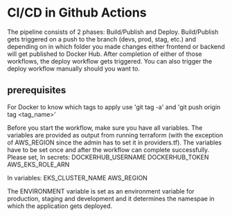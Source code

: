 # CI/CD in Github Actions
The pipeline consists of 2 phases: Build/Publish and Deploy. Build/Publish gets triggered on a push to the branch (devs, prod, stag, etc.) and depending on in which folder you made changes either frontend or backend will get published to Docker Hub. 
After completion of either of those workflows, the deploy workflow gets triggered. You can also trigger the deploy workflow manually should you want to.

## prerequisites
For Docker to know which tags to apply use 'git tag -a' and 'git push origin tag <tag_name>'

Before you start the workflow, make sure you have all variables. The variables are provided as output from running terraform (with the exception of AWS_REGION since the admin has to set it in providers.tf). The variables have to be set once and after the workflow can complete successfully. Please set,
In secrets:
DOCKERHUB_USERNAME
DOCKERHUB_TOKEN
AWS_EKS_ROLE_ARN

In variables:
EKS_CLUSTER_NAME
AWS_REGION

The ENVIRONMENT variable is set as an environment variable for production, staging and development and it determines the namespae in which the application gets deployed.